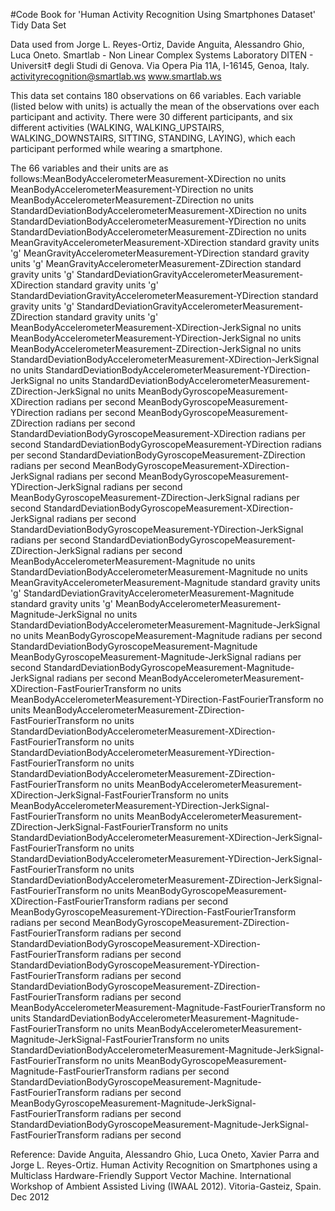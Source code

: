 #Code Book for 'Human Activity Recognition Using Smartphones Dataset' Tidy Data Set

Data used from Jorge L. Reyes-Ortiz, Davide Anguita, Alessandro Ghio, Luca Oneto.
Smartlab - Non Linear Complex Systems Laboratory
DITEN - Universit‡ degli Studi di Genova.
Via Opera Pia 11A, I-16145, Genoa, Italy.
activityrecognition@smartlab.ws
www.smartlab.ws

This data set contains 180 observations on 66 variables. Each variable (listed below with units) is actually the
mean of the observations over each participant and activity. There were 30 different participants, and six different
activities (WALKING, WALKING_UPSTAIRS, WALKING_DOWNSTAIRS, SITTING, STANDING, LAYING), which each participant
performed while wearing a smartphone.

The 66 variables and their units are as follows:MeanBodyAccelerometerMeasurement-XDirection  no units
MeanBodyAccelerometerMeasurement-YDirection  no units
MeanBodyAccelerometerMeasurement-ZDirection  no units
StandardDeviationBodyAccelerometerMeasurement-XDirection  no units
StandardDeviationBodyAccelerometerMeasurement-YDirection  no units
StandardDeviationBodyAccelerometerMeasurement-ZDirection  no units
MeanGravityAccelerometerMeasurement-XDirection  standard gravity units 'g'
MeanGravityAccelerometerMeasurement-YDirection  standard gravity units 'g'
MeanGravityAccelerometerMeasurement-ZDirection  standard gravity units 'g'
StandardDeviationGravityAccelerometerMeasurement-XDirection  standard gravity units 'g'
StandardDeviationGravityAccelerometerMeasurement-YDirection  standard gravity units 'g'
StandardDeviationGravityAccelerometerMeasurement-ZDirection  standard gravity units 'g'
MeanBodyAccelerometerMeasurement-XDirection-JerkSignal  no units
MeanBodyAccelerometerMeasurement-YDirection-JerkSignal  no units
MeanBodyAccelerometerMeasurement-ZDirection-JerkSignal  no units
StandardDeviationBodyAccelerometerMeasurement-XDirection-JerkSignal  no units
StandardDeviationBodyAccelerometerMeasurement-YDirection-JerkSignal  no units
StandardDeviationBodyAccelerometerMeasurement-ZDirection-JerkSignal  no units
MeanBodyGyroscopeMeasurement-XDirection  radians per second
MeanBodyGyroscopeMeasurement-YDirection  radians per second
MeanBodyGyroscopeMeasurement-ZDirection  radians per second
StandardDeviationBodyGyroscopeMeasurement-XDirection  radians per second
StandardDeviationBodyGyroscopeMeasurement-YDirection  radians per second
StandardDeviationBodyGyroscopeMeasurement-ZDirection  radians per second
MeanBodyGyroscopeMeasurement-XDirection-JerkSignal  radians per second
MeanBodyGyroscopeMeasurement-YDirection-JerkSignal  radians per second
MeanBodyGyroscopeMeasurement-ZDirection-JerkSignal  radians per second
StandardDeviationBodyGyroscopeMeasurement-XDirection-JerkSignal  radians per second
StandardDeviationBodyGyroscopeMeasurement-YDirection-JerkSignal  radians per second
StandardDeviationBodyGyroscopeMeasurement-ZDirection-JerkSignal  radians per second
MeanBodyAccelerometerMeasurement-Magnitude  no units
StandardDeviationBodyAccelerometerMeasurement-Magnitude  no units
MeanGravityAccelerometerMeasurement-Magnitude  standard gravity units 'g'
StandardDeviationGravityAccelerometerMeasurement-Magnitude  standard gravity units 'g'
MeanBodyAccelerometerMeasurement-Magnitude-JerkSignal  no units
StandardDeviationBodyAccelerometerMeasurement-Magnitude-JerkSignal  no units
MeanBodyGyroscopeMeasurement-Magnitude  radians per second
StandardDeviationBodyGyroscopeMeasurement-Magnitude
MeanBodyGyroscopeMeasurement-Magnitude-JerkSignal  radians per second
StandardDeviationBodyGyroscopeMeasurement-Magnitude-JerkSignal  radians per second
MeanBodyAccelerometerMeasurement-XDirection-FastFourierTransform  no units
MeanBodyAccelerometerMeasurement-YDirection-FastFourierTransform  no units
MeanBodyAccelerometerMeasurement-ZDirection-FastFourierTransform  no units
StandardDeviationBodyAccelerometerMeasurement-XDirection-FastFourierTransform  no units
StandardDeviationBodyAccelerometerMeasurement-YDirection-FastFourierTransform  no units
StandardDeviationBodyAccelerometerMeasurement-ZDirection-FastFourierTransform  no units
MeanBodyAccelerometerMeasurement-XDirection-JerkSignal-FastFourierTransform  no units
MeanBodyAccelerometerMeasurement-YDirection-JerkSignal-FastFourierTransform  no units
MeanBodyAccelerometerMeasurement-ZDirection-JerkSignal-FastFourierTransform  no units
StandardDeviationBodyAccelerometerMeasurement-XDirection-JerkSignal-FastFourierTransform  no units
StandardDeviationBodyAccelerometerMeasurement-YDirection-JerkSignal-FastFourierTransform  no units
StandardDeviationBodyAccelerometerMeasurement-ZDirection-JerkSignal-FastFourierTransform  no units
MeanBodyGyroscopeMeasurement-XDirection-FastFourierTransform  radians per second
MeanBodyGyroscopeMeasurement-YDirection-FastFourierTransform  radians per second
MeanBodyGyroscopeMeasurement-ZDirection-FastFourierTransform  radians per second
StandardDeviationBodyGyroscopeMeasurement-XDirection-FastFourierTransform  radians per second
StandardDeviationBodyGyroscopeMeasurement-YDirection-FastFourierTransform  radians per second
StandardDeviationBodyGyroscopeMeasurement-ZDirection-FastFourierTransform  radians per second
MeanBodyAccelerometerMeasurement-Magnitude-FastFourierTransform  no units
StandardDeviationBodyAccelerometerMeasurement-Magnitude-FastFourierTransform  no units
MeanBodyAccelerometerMeasurement-Magnitude-JerkSignal-FastFourierTransform  no units
StandardDeviationBodyAccelerometerMeasurement-Magnitude-JerkSignal-FastFourierTransform  no units
MeanBodyGyroscopeMeasurement-Magnitude-FastFourierTransform  radians per second
StandardDeviationBodyGyroscopeMeasurement-Magnitude-FastFourierTransform  radians per second
MeanBodyGyroscopeMeasurement-Magnitude-JerkSignal-FastFourierTransform  radians per second
StandardDeviationBodyGyroscopeMeasurement-Magnitude-JerkSignal-FastFourierTransform  radians per second


Reference: Davide Anguita, Alessandro Ghio, Luca Oneto, Xavier Parra and Jorge L. Reyes-Ortiz. Human Activity Recognition on Smartphones using a Multiclass Hardware-Friendly Support Vector Machine. International Workshop of Ambient Assisted Living (IWAAL 2012). Vitoria-Gasteiz, Spain. Dec 2012